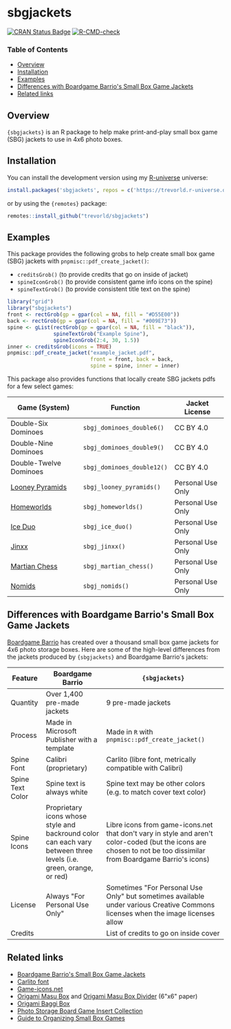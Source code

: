 # sbgjackets

[![CRAN Status Badge](https://www.r-pkg.org/badges/version/sbgjackets)](https://cran.r-project.org/package=sbgjackets)
[![R-CMD-check](https://github.com/trevorld/sbgjackets/actions/workflows/R-CMD-check.yaml/badge.svg?branch=main)](https://github.com/trevorld/sbgjackets/actions)

### Table of Contents

* [Overview](#overview)
* [Installation](#installation)
* [Examples](#examples)
* [Differences with Boardgame Barrio's Small Box Game Jackets](#barrio)
* [Related links](#related)

## <a name="overview">Overview</a>

`{sbgjackets}` is an R package to help make print-and-play small box game (SBG) jackets to use in 4x6 photo boxes.

## <a name="installation">Installation</a>

You can install the development version using my [R-universe](https://ropensci.org/r-universe/) universe:


``` r
install.packages('sbgjackets', repos = c('https://trevorld.r-universe.dev', 'https://cloud.r-project.org'))
```

or by using the `{remotes}` package:


``` r
remotes::install_github("trevorld/sbgjackets")
```

## <a name="examples">Examples</a>

This package provides the following grobs to help create small box game (SBG) jackets with `pnpmisc::pdf_create_jacket()`:

  + `creditsGrob()` (to provide credits that go on inside of jacket)
  + `spineIconGrob()` (to provide consistent game info icons on the spine)
  + `spineTextGrob()` (to provide consistent title text on the spine)


``` r
library("grid")
library("sbgjackets")
front <- rectGrob(gp = gpar(col = NA, fill = "#D55E00"))
back <- rectGrob(gp = gpar(col = NA, fill = "#009E73"))
spine <- gList(rectGrob(gp = gpar(col = NA, fill = "black")),
               spineTextGrob("Example Spine"),
               spineIconGrob(2:4, 30, 1.5))
inner <- creditsGrob(icons = TRUE)
pnpmisc::pdf_create_jacket("example_jacket.pdf",
                           front = front, back = back,
                           spine = spine, inner = inner)
```

This package also provides functions that locally create SBG jackets pdfs for a few select games:

| Game (System) | Function | Jacket License |
| --- | --- | --- |
| Double-Six Dominoes | `sbgj_dominoes_double6()` | CC BY 4.0 |
| Double-Nine Dominoes | `sbgj_dominoes_double9()` | CC BY 4.0 |
| Double-Twelve Dominoes | `sbgj_dominoes_double12()` | CC BY 4.0 |
| [Looney Pyramids](https://www.looneylabs.com/pyramids-home) | `sbgj_looney_pyramids()` | Personal Use Only |
| [Homeworlds](https://www.looneylabs.com/games/homeworlds) | `sbgj_homeworlds()` | Personal Use Only |
| [Ice Duo](https://www.looneylabs.com/games/ice-duo) | `sbgj_ice_duo()` | Personal Use Only |
| [Jinxx](https://www.looneylabs.com/games/jinxx) | `sbgj_jinxx()` | Personal Use Only |
| [Martian Chess](https://www.looneylabs.com/games/martian-chess) | `sbgj_martian_chess()` | Personal Use Only |
| [Nomids](https://www.looneylabs.com/games/nomids) | `sbgj_nomids()` | Personal Use Only |

## <a name="barrio">Differences with Boardgame Barrio's Small Box Game Jackets</a>

[Boardgame Barrio](https://sites.google.com/view/boardgamebarrio) has created over a thousand small box game jackets for 4x6 photo storage boxes.  Here are some of the high-level differences from the jackets produced by `{sbgjackets}` and Boardgame Barrio's jackets:

| Feature | Boardgame Barrio | `{sbgjackets}` |
| --- | --- | --- |
| Quantity | Over 1,400 pre-made jackets | 9 pre-made jackets |
| Process | Made in Microsoft Publisher with a template | Made in `R` with `pnpmisc::pdf_create_jacket()` |
| Spine Font | Calibri (proprietary) | Carlito (libre font, metrically compatible with Calibri) |
| Spine Text Color | Spine text is always white | Spine text may be other colors (e.g. to match cover text color) |
| Spine Icons | Proprietary icons whose style and backround color can each vary between three levels (i.e. green, orange, or red) | Libre icons from game-icons.net that don't vary in style and aren't color-coded (but the icons are chosen to not be too dissimilar from Boardgame Barrio's icons) |
| License | Always "For Personal Use Only" | Sometimes "For Personal Use Only" but sometimes available under various Creative Commons licenses when the image licenses allow |
| Credits | | List of credits to go on inside cover |

## <a name="related">Related links</a>

* [Boardgame Barrio's Small Box Game Jackets](https://sites.google.com/view/boardgamebarrio)
* [Carlito font](https://fonts.google.com/specimen/Carlito)
* [Game-icons.net](https://game-icons.net)
* [Origami Masu Box](https://www.paperkawaii.com/origami-photo-tutorials/masu-box/) and [Origami Masu Box Divider](https://www.paperkawaii.com/origami-photo-tutorials/masu-box-divider/) (6"x6" paper)
* [Origami Baggi Box](http://www.origami-instructions.com/origami-baggi-box.html)
* [Photo Storage Board Game Insert Collection](https://www.reddit.com/r/boardgames/comments/vs6b6q/photo_storage_board_game_insert_collection/)
* [Guide to Organizing Small Box Games](https://web.archive.org/web/20220711005902/https://www.kenkuhn.me/l/guide-to-organizing-small-box-games/)
